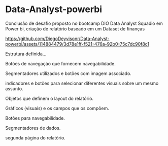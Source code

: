 # Data-Analyst-powerbi
Conclusão de desafio proposto no bootcamp DIO Data Analyst Squadio em Power bi, criação de relatório baseado em um Dataset de finanças 



https://github.com/DiegoDeyvisonr/Data-Analyst-powerbi/assets/114884479/3d78e1ff-f521-476a-92b0-75c7dc90f8c1



Estrutura definida...

Botões de navegação que fornecem navegabilidade.

Segmentadores utilizados e botões com imagem associado. 

indicadores e botões para selecionar diferentes visuais sobre um mesmo assunto. 

Objetos que definem o layout do relatório.

Gráficos (visuais) e os campos que os compõem.

Botões para navegabilidade. 

Segmentadores de dados. 

segunda página do relatório. 
